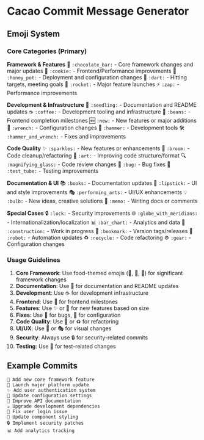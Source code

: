 # Cacao Commit Message Generator

## Emoji System

### Core Categories (Primary)
**Framework & Features**
🍫 `:chocolate_bar:` - Core framework changes and major updates
🍪 `:cookie:` - Frontend/Performance improvements
🍯 `:honey_pot:` - Deployment and configuration changes
🎯 `:dart:` - Hitting targets, meeting goals
🚀 `:rocket:` - Major feature launches
⚡ `:zap:` - Performance improvements

**Development & Infrastructure**
🌱 `:seedling:` - Documentation and README updates
☕ `:coffee:` - Development tooling and infrastructure
🫘 `:beans:` - Frontend completion milestones
🆕 `:new:` - New features or major additions
🔧 `:wrench:` - Configuration changes
🔨 `:hammer:` - Development tools
🛠️ `:hammer_and_wrench:` - Fixes and improvements

**Code Quality**
✨ `:sparkles:` - New features or enhancements
🧹 `:broom:` - Code cleanup/refactoring
🎨 `:art:` - Improving code structure/format
🔍 `:magnifying_glass:` - Code review changes
🐛 `:bug:` - Bug fixes
🧪 `:test_tube:` - Testing improvements

**Documentation & UI**
📚 `:books:` - Documentation updates
💄 `:lipstick:` - UI and style improvements
🎭 `:performing_arts:` - UI/UX enhancements
💡 `:bulb:` - New ideas, creative solutions
📝 `:memo:` - Writing docs or comments

**Special Cases**
🔒 `:lock:` - Security improvements
🌐 `:globe_with_meridians:` - Internationalization/localization
📊 `:bar_chart:` - Analytics and data
🚧 `:construction:` - Work in progress
🔖 `:bookmark:` - Version tags/releases
🤖 `:robot:` - Automation updates
♻️ `:recycle:` - Code refactoring
⚙️ `:gear:` - Configuration changes

### Usage Guidelines
1. **Core Framework**: Use food-themed emojis (🍫, 🍪, 🍯) for significant framework changes
2. **Documentation**: Use 🌱 for documentation and README updates
3. **Development**: Use ☕ for development infrastructure
4. **Frontend**: Use 🫘 for frontend milestones
5. **Features**: Use ✨ or 🚀 for new features based on size
6. **Fixes**: Use 🐛 for bugs, 🔧 for configuration
7. **Code Quality**: Use 🧹 or ♻️ for refactoring
8. **UI/UX**: Use 💄 or 🎭 for visual changes
9. **Security**: Always use 🔒 for security-related commits
10. **Testing**: Use 🧪 for test-related changes

## Example Commits
```
🍫 Add new core framework feature
🚀 Launch major platform update
✨ Add user authentication system
🔧 Update configuration settings
🌱 Improve API documentation
☕ Upgrade development dependencies
🐛 Fix user login issue
💄 Update component styling
🔒 Implement security patches
📊 Add analytics tracking
```